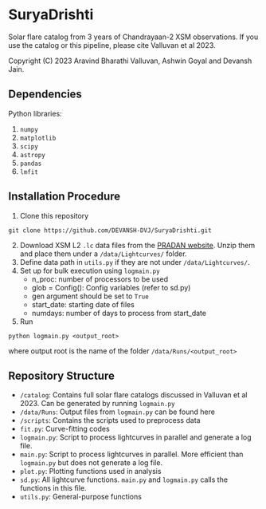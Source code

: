 # SuryaDrishti

Solar flare catalog from 3 years of Chandrayaan-2 XSM observations. If you use the catalog or this pipeline, please cite Valluvan et al 2023.

Copyright (C) 2023 Aravind Bharathi Valluvan, Ashwin Goyal and Devansh Jain.

## Dependencies

Python libraries:
1. `numpy`
2. `matplotlib`
3. `scipy`
4. `astropy`
5. `pandas`
6. `lmfit`

## Installation Procedure

1. Clone this repository
```
git clone https://github.com/DEVANSH-DVJ/SuryaDrishti.git
```
2. Download XSM L2 `.lc` data files from the [PRADAN website](https://pradan.issdc.gov.in/ch2/). Unzip them and place them under a `/data/Lightcurves/` folder.
3. Define data path in `utils.py` if they are not under `/data/Lightcurves/`.
4. Set up for bulk execution using `logmain.py`
    - n_proc: number of processors to be used
    - glob = Config(): Config variables (refer to sd.py)
    - gen argument should be set to `True`
    - start_date: starting date of files
    - numdays: number of days to process from start_date
5. Run 
```
python logmain.py <output_root>
```
where output root is the name of the folder `/data/Runs/<output_root>`

## Repository Structure

- `/catalog`: Contains full solar flare catalogs discussed in Valluvan et al 2023. Can be generated by running `logmain.py`
- `/data/Runs`: Output files from `logmain.py` can be found here
- `/scripts`: Contains the scripts used to preprocess data
- `fit.py`: Curve-fitting codes
- `logmain.py`: Script to process lightcurves in parallel and generate a log file. 
- `main.py`: Script to process lightcurves in parallel. More efficient than `logmain.py` but does not generate a log file. 
- `plot.py`: Plotting functions used in analysis
- `sd.py`: All lightcurve functions. `main.py` and `logmain.py` calls the functions in this file.
- `utils.py`: General-purpose functions
